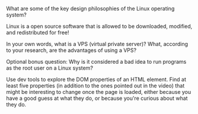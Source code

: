 What are some of the key design philosophies of the Linux operating system?

Linux is a open source software that is allowed to be downloaded, modified, and redistributed for free! 

In your own words, what is a VPS (virtual private server)? What, according to your research, are the advantages of using a VPS?


Optional bonus question: Why is it considered a bad idea to run programs as the root user on a Linux system?



Use dev tools to explore the DOM properties of an HTML element. Find at least five properties (in addition to the ones pointed out in the video) that might be interesting to change once the page is loaded, either because you have a good guess at what they do, or because you're curious about what they do.